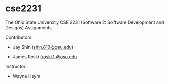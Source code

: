 # cse2231
The Ohio State University CSE 2231 (Software 2: Software Development and Designs) Assignments

Contributors:


- Jay Shin (shin.810@osu.edu)


- James Roski (roski.1.@osu.edu


Instructor:

- Wayne Heym